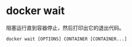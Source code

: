 # docker wait

阻塞运行直到容器停止，然后打印出它的退出代码。

```shell
docker wait [OPTIONS] CONTAINER [CONTAINER...]
```
